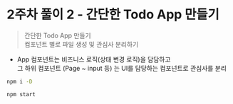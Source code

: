 # 2주차 풀이 2 - 간단한 Todo App 만들기
> 간단한 Todo App 만들기  
> 컴포넌트 별로 파일 생성 및 관심사 분리하기
- App 컴포넌트는 비즈니스 로직(상태 변경 로직)을 담담하고  
  그 하위 컴포넌트 (Page ~ input 등) 는 UI를 담당하는 컴포넌트로 관심사를 분리

```sh
npm i -D

npm start
```

